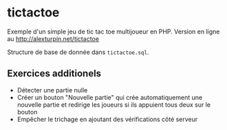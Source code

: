 tictactoe
=========

Exemple d'un simple jeu de tic tac toe multijoueur en PHP. Version en ligne au http://alexturpin.net/tictactoe

Structure de base de donnée dans `tictactoe.sql`.

Exercices additionels
---------------------

* Détecter une partie nulle
* Créer un bouton "Nouvelle partie" qui crée automatiquement une nouvelle partie et redirige les joueurs si ils appuient tous deux sur le bouton
* Empêcher le trichage en ajoutant des vérifications côté serveur
